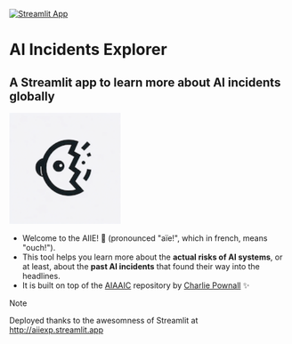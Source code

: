 [![Streamlit App](https://static.streamlit.io/badges/streamlit_badge_black_white.svg)](https://aiiexp.streamlit.app)

# AI Incidents Explorer

## A Streamlit app to learn more about AI incidents globally

<img src="img/logo.png" width="200" />

- Welcome to the AIIE! 👋 (pronounced "aïe!", which in french, means "ouch!").
- This tool helps you learn more about the **actual risks of AI systems**, or at least, about the **past AI incidents** that found their way into the headlines.
- It is built on top of the [AIAAIC](https://www.aiaaic.org/aiaaic-repository) repository by [Charlie Pownall](https://charliepownall.com/) ✨

> [!NOTE]
> Deployed thanks to the awesomness of Streamlit at http://aiiexp.streamlit.app 

